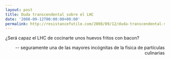 ```yaml
---
layout: post
title: Duda transcendental sobre el LHC
date: '2008-09-12T00:00:00+00:00'
permalink: http://resistancefutile.com/2008/09/12/duda-transcendental-sobre-el-lhc/
---
```

<p class="frase">¿Será capaz el LHC de cocinarte unos huevos fritos con bacon?</p><p align="right">-- seguramente una de las mayores incógnitas de la física de partículas culinarias</p> 
